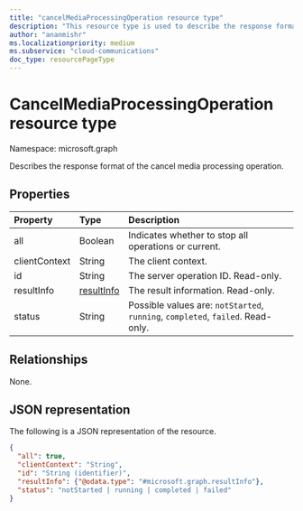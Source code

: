```yaml
--- 
title: "cancelMediaProcessingOperation resource type"
description: "This resource type is used to describe the response format of the cancel media processing operation."
author: "ananmishr"
ms.localizationpriority: medium
ms.subservice: "cloud-communications"
doc_type: resourcePageType
---
```


# CancelMediaProcessingOperation resource type

Namespace: microsoft.graph

Describes the response format of the cancel media processing operation.

## Properties

| Property      | Type                        | Description                                                                     |
| :------------ | :-------------------------- | :------------------------------------------------------------------------------ |
| all           | Boolean                     | Indicates whether to stop all operations or current.                            |
| clientContext | String                      | The client context.                                                             |
| id            | String                      | The server operation ID. Read-only.                                             |
| resultInfo    | [resultInfo](resultinfo.md) | The result information.  Read-only.                                             |
| status        | String                      | Possible values are: `notStarted`, `running`, `completed`, `failed`. Read-only. |

## Relationships
None.

## JSON representation

The following is a JSON representation of the resource.

<!-- {
  "blockType": "resource",
  "optionalProperties": [

  ],
  "@odata.type": "microsoft.graph.cancelMediaProcessingOperation"
}-->
```json
{
  "all": true,
  "clientContext": "String",
  "id": "String (identifier)",
  "resultInfo": {"@odata.type": "#microsoft.graph.resultInfo"},
  "status": "notStarted | running | completed | failed"
}
```

<!-- uuid: 8fcb5dbc-d5aa-4681-8e31-b001d5168d79
2015-10-25 14:57:30 UTC -->
<!-- {
  "type": "#page.annotation",
  "description": "cancelMediaProcessingOperation resource",
  "keywords": "",
  "section": "documentation",
  "tocPath": ""
}-->

